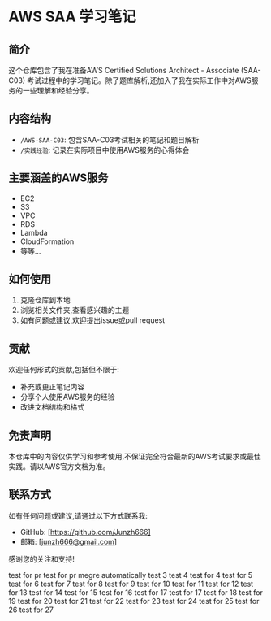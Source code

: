 # AWS SAA 学习笔记

## 简介

这个仓库包含了我在准备AWS Certified Solutions Architect - Associate (SAA-C03) 考试过程中的学习笔记。除了题库解析,还加入了我在实际工作中对AWS服务的一些理解和经验分享。

## 内容结构

- `/AWS-SAA-C03`: 包含SAA-C03考试相关的笔记和题目解析
- `/实践经验`: 记录在实际项目中使用AWS服务的心得体会

## 主要涵盖的AWS服务

- EC2
- S3
- VPC
- RDS
- Lambda
- CloudFormation
- 等等...

## 如何使用

1. 克隆仓库到本地
2. 浏览相关文件夹,查看感兴趣的主题
3. 如有问题或建议,欢迎提出issue或pull request

## 贡献

欢迎任何形式的贡献,包括但不限于:

- 补充或更正笔记内容
- 分享个人使用AWS服务的经验
- 改进文档结构和格式

## 免责声明

本仓库中的内容仅供学习和参考使用,不保证完全符合最新的AWS考试要求或最佳实践。请以AWS官方文档为准。

## 联系方式

如有任何问题或建议,请通过以下方式联系我:

- GitHub: [https://github.com/Junzh666]
- 邮箱: [junzh666@gmail.com]

感谢您的关注和支持!

test for pr
test for pr megre automatically
test 3
test 4
test for 4
test for 5
test for 6
test for 7
test for 8
test for 9
test for 10
test for 11
test for 12
test for 13
test for 14
test for 15
test for 16
test for 17
test for 17
test for 18
test for 19
test for 20
test for 21
test for 22
test for 23
test for 24
test for 25
test for 26
test for 27

